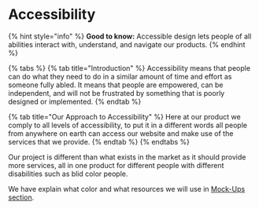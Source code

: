 # Accessibility

{% hint style="info" %}
**Good to know:** Accessible design lets people of all abilities interact with, understand, and navigate our products.
{% endhint %}

{% tabs %}
{% tab title="Introduction" %}
Accessibility means that people can do what they need to do in a similar amount of time and effort as someone fully abled. It means that people are empowered, can be independent, and will not be frustrated by something that is poorly designed or implemented.
{% endtab %}

{% tab title="Our Approach to Accessibility" %}
Here at our product we comply to all levels of accessibility, to put it in a different words all people from anywhere on earth can access our website and make use of the services that we provide.
{% endtab %}
{% endtabs %}

Our project is different than what exists in the market as it should provide more services, all in one product for different people with different disabilities such as blid color people.

We have explain what color and what resources we will use in [Mock-Ups section](https://eskandar-atrakchi.gitbook.io/team-project-proposal/mock-ups/icons).
